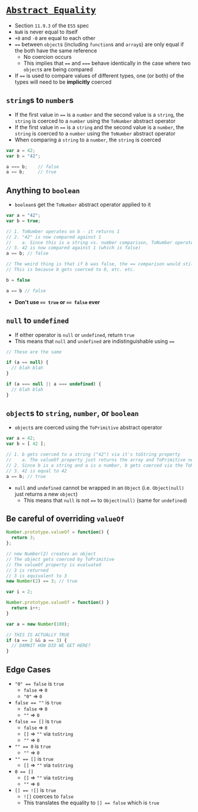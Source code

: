 # [`Abstract Equality`](https://github.com/getify/You-Dont-Know-JS/blob/master/types%20%26%20grammar/ch4.md#abstract-equality)

* Section `11.9.3` of the `ES5` spec
* `NaN` is never equal to itself
* `+0` and `-0` are equal to each other
* `==` between `object`s (including `function`s and `array`s) are only equal if the both have the same reference
  * No coercion occurs
  * This implies that `==` and `===` behave identically in the case where two `object`s are being compared
* If `==` is used to compare values of different types, one (or both) of the types will need to be **implicitly** coerced

## `string`s to `number`s

* If the first value in `==` is a `number` and the second value is a `string`, the `string` is coerced to a `number` using the `ToNumber` abstract operator
* If the first value in `==` is a `string` and the second value is a `number`, the `string` is coerced to a `number` using the `ToNumber` abstract operator
* When comparing a `string` to a `number`, the `string` is coerced

```javascript
var a = 42;
var b = "42";

a === b;	// false
a == b;		// true
```

## Anything to `boolean`

* `boolean`s get the `ToNumber` abstract operator applied to it

```javascript
var a = "42";
var b = true;

// 1. ToNumber operates on b - it returns 1
// 2. "42" is now compared against 1
//    a. Since this is a string vs. number comparison, ToNumber operates on "42" and returns 42
// 3. 42 is now compared against 1 (which is false)
a == b;	// false

// The weird thing is that if b was false, the == comparison would still be false!
// This is because b gets coerced to 0, etc. etc.

b = false

a == b // false
```

* **Don't use `== true` or `== false` ever**

## `null` to `undefined`

* If either operator is `null` or `undefined`, return `true`
* This means that `null` and `undefined` are indistinguishable using `==`

```javascript
// These are the same

if (a == null) {
  // blah blah
}

if (a === null || a === undefined) {
  // blah blah
}
```

## `object`s to `string`, `number`, or `boolean`

* `object`s are coerced using the `ToPrimitive` abstract operator

```javascript
var a = 42;
var b = [ 42 ];

// 1. b gets coerced to a string ("42") via it's toString property
//    a. The valueOf property just returns the array and ToPrimitive needs a string
// 2. Since b is a string and a is a number, b gets coerced via the ToNumber abstract operator to 42
// 3. 42 is equal to 42
a == b;	// true
```

* `null` and `undefined` cannot be wrapped in an `Object` (i.e. `Object(null)` just returns a new `object`)
  * This means that `null` is not `==` to `Object(null)` (same for `undefined`)

## Be careful of overriding `valueOf`

```javascript
Number.prototype.valueOf = function() {
  return 3;
};

// new Number(2) creates an object
// The object gets coerced by ToPrimitive
// The valueOf property is evaluated
// 3 is returned
// 3 is equivalent to 3
new Number(2) == 3; // true
```

```javascript
var i = 2;

Number.prototype.valueOf = function() }
  return i++;
}

var a = new Number(100);

// THIS IS ACTUALLY TRUE
if (a == 2 && a == 3) {
  // DAMNIT HOW DID WE GET HERE?
}
```

## Edge Cases

* `"0" == false` is `true`
  * `false` => `0`
  * `"0"` => `0`
* `false == ""` is `true`
  * `false` => `0`
  * `""` => `0`
* `false == []` is `true`
  * `false` => `0`
  * `[]` => `""` via `toString`
  * `""` => `0`
* `"" == 0` is `true`
  * `""` => `0`
* `"" == []` is `true`
  * `[]` => `""` via `toString`
* `0 == []`
  * `[]` => `""` via `toString`
  * `""` => `0`
* `[] == ![]` is `true`
  * `![]` coerces to `false`
  * This translates the equality to `[] == false` which is `true`
